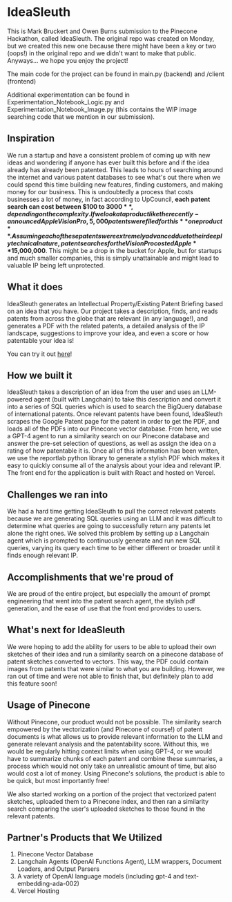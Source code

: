 # IdeaSleuth

This is Mark Bruckert and Owen Burns submission to the Pinecone Hackathon, called IdeaSleuth. The original repo was created on Monday, but we created this new one because there might have been a key or two (oops!) in the original repo and we didn't want to make that public. Anyways... we hope you enjoy the project!

The main code for the project can be found in main.py (backend) and /client (frontend)

Additional experimentation can be found in Experimentation_Notebook_Logic.py and Experimentation_Notebook_Image.py (this contains the WIP image searching code that we mention in our submission).

## Inspiration

We run a startup and have a consistent problem of coming up with new ideas and wondering if anyone has ever built this before and if the idea already has already been patented. This leads to hours of searching around the internet and various patent databases to see what's out there when we could spend this time building new features, finding customers, and making money for our business. This is undoubtedly a process that costs businesses a lot of money, in fact according to UpCouncil, **each patent search can cost between $100 to $3000**, depending on the complexity. If we look at a product like the recently-announced Apple Vision Pro, 5,000 patents were filed for this **one product**.  Assuming each of these patents were extremely advanced due to their deeply technical nature, patent searches for the Vision Pro costed Apple **$15,000,000**. This might be a drop in the bucket for Apple, but for startups and much smaller companies, this is simply unattainable and might lead to valuable IP being left unprotected.

## What it does

IdeaSleuth generates an Intellectual Property/Existing Patent Briefing based on an idea that you have. Our project takes a description, finds, and reads patents from across the globe that are relevant (in any language!), and generates a PDF with the related patents, a detailed analysis of the IP landscape, suggestions to improve your idea, and even a score or how patentable your idea is!

You can try it out [here](https://idea-sleuth.vercel.app/)!

## How we built it

IdeaSleuth takes a description of an idea from the user and uses an LLM-powered agent (built with Langchain) to take this description and convert it into a series of SQL queries which is used to search the BigQuery database of international patents. Once relevant patents have been found, IdeaSleuth scrapes the Google Patent page for the patent in order to get the PDF, and loads all of the PDFs into our Pinecone vector database. From here, we use a GPT-4 agent to run a similarity search on our Pinecone database and answer the pre-set selection of questions, as well as assign the idea on a rating of how patentable it is. Once all of this information has been written, we use the reportlab python library to generate a stylish PDF which makes it easy to quickly consume all of the analysis about your idea and relevant IP. The front end for the application is built with React and hosted on Vercel.

## Challenges we ran into

We had a hard time getting IdeaSleuth to pull the correct relevant patents because we are generating SQL queries using an LLM and it was difficult to determine what queries are going to successfully return any patents let alone the right ones. We solved this problem by setting up a Langchain agent which is prompted to continuously generate and run new SQL queries, varying its query each time to be either different or broader until it finds enough relevant IP.

## Accomplishments that we're proud of

We are proud of the entire project, but especially the amount of prompt engineering that went into the patent search agent, the stylish pdf generation, and the ease of use that the front end provides to users.

## What's next for IdeaSleuth

We were hoping to add the ability for users to be able to upload their own sketches of their idea and run a similarity search on a pinecone database of patent sketches converted to vectors. This way, the PDF could contain images from patents that were similar to what you are building. However, we ran out of time and were not able to finish that, but definitely plan to add this feature soon!

## Usage of Pinecone

Without Pinecone, our product would not be possible. The similarity search empowered by the vectorization (and Pinecone of course!) of patent documents is what allows us to provide relevant information to the LLM and generate relevant analysis and the patentability score. Without this, we would be regularly hitting context limits when using GPT-4, or we would have to summarize chunks of each patent and combine these summaries, a process which would not only take an unrealistic amount of time, but also would cost a lot of money. Using Pinecone's solutions, the product is able to be quick, but most importantly free!

We also started working on a portion of the project that vectorized patent sketches, uploaded them to a Pinecone index, and then ran a similarity search comparing the user's uploaded sketches to those found in the relevant patents. 

## Partner's Products that We Utilized
1. Pinecone Vector Database
2. Langchain Agents (OpenAI Functions Agent), LLM wrappers, Document Loaders, and Output Parsers
3. A variety of OpenAI language models (including gpt-4 and text-embedding-ada-002)
4. Vercel Hosting

